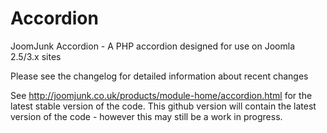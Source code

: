 Accordion
========
JoomJunk Accordion - A PHP accordion designed for use on Joomla 2.5/3.x sites

Please see the changelog for detailed information about recent changes

See http://joomjunk.co.uk/products/module-home/accordion.html for the latest stable version of the code. This github version will contain the latest version of the code - however this may still be a work in progress.
